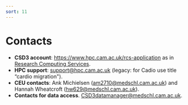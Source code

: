 ```yaml
---
sort: 11
---
```


# Contacts

- **CSD3 account**: <https://www.hpc.cam.ac.uk/rcs-application> as in [Research Computing Services](https://www.csd3.cam.ac.uk/).
- **HPC support**: <support@hpc.cam.ac.uk> (legacy: for Cadio use title “cardio migration").
- **CEU contacts**: Ank Michielsen (<am2710@medschl.cam.ac.uk>) and Hannah Wheatcroft (<hw629@medschl.cam.ac.uk>).
- **Contacts for data access**. <CSD3datamanager@medschl.cam.ac.uk>.
